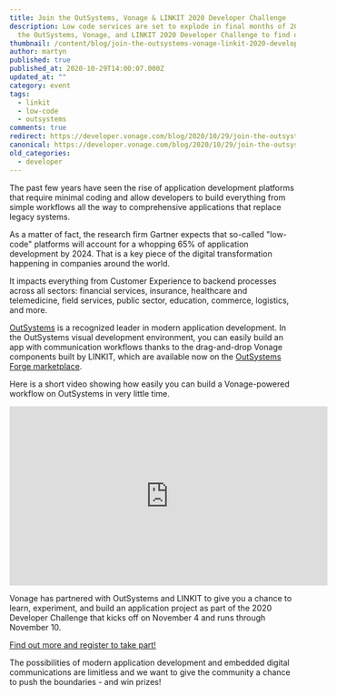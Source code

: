 ```yaml
---
title: Join the OutSystems, Vonage & LINKIT 2020 Developer Challenge
description: Low code services are set to explode in final months of 2020. Join
  the OutSystems, Vonage, and LINKIT 2020 Developer Challenge to find out more.
thumbnail: /content/blog/join-the-outsystems-vonage-linkit-2020-developer-challenge/Blog_Developer-Challenge_1200x600.png
author: martyn
published: true
published_at: 2020-10-29T14:00:07.000Z
updated_at: ""
category: event
tags:
  - linkit
  - low-code
  - outsystems
comments: true
redirect: https://developer.vonage.com/blog/2020/10/29/join-the-outsystems-vonage-linkit-2020-developer-challenge
canonical: https://developer.vonage.com/blog/2020/10/29/join-the-outsystems-vonage-linkit-2020-developer-challenge
old_categories:
  - developer
---
```

The past few years have seen the rise of application development platforms that require minimal coding and allow developers to build everything from simple workflows all the way to comprehensive applications that replace legacy systems.

As a matter of fact, the research firm Gartner expects that so-called "low-code" platforms will account for a whopping 65% of application development by 2024. That is a key piece of the digital transformation happening in companies around the world.
 
It impacts everything from Customer Experience to backend processes across all sectors: financial services, insurance, healthcare and telemedicine, field services, public sector, education, commerce, logistics, and more.

[OutSystems](https://www.outsystems.com) is a recognized leader in modern application development. In the OutSystems visual development environment, you can easily build an app with communication workflows thanks to the drag-and-drop Vonage components built by LINKIT, which are available now on the [OutSystems Forge marketplace](https://www.outsystems.com/forge/list?q=&t=&o=most-popular&tr=False&oss=False&c=&a=&v=&hd=False&tn=vonage&scat=forge). 

Here is a short video showing how easily you can build a Vonage-powered workflow on OutSystems in very little time.

<iframe width="560" height="315" src="https://www.youtube.com/embed/n1GcaxCN4go" frameborder="0" allow="accelerometer; autoplay; clipboard-write; encrypted-media; gyroscope; picture-in-picture" allowfullscreen></iframe>

Vonage has partnered with OutSystems and LINKIT to give you a chance to learn, experiment, and build an application project as part of the 2020 Developer Challenge that kicks off on November 4 and runs through November 10.

[Find out more and register to take part!](https://www.linkit.nl/en/events/2020-OutSystems-Vonage-LINKIT-Developer-Challenge) 

The possibilities of modern application development and embedded digital communications are limitless and we want to give the community a chance to push the boundaries - and win prizes!